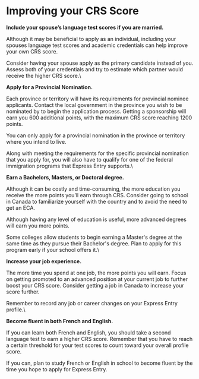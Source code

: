 # Improving your CRS Score

**Include your spouse’s language test scores if you are married.**&#x20;

Although it may be beneficial to apply as an individual, including your spouses language test scores and academic credentials can help improve your own CRS score.

Consider having your spouse apply as the primary candidate instead of you. Assess both of your credentials and try to estimate which partner would receive the higher CRS score.\


**Apply for a Provincial Nomination.**

Each province or territory will have its requirements for provincial nominee applicants. Contact the local government in the province you wish to be nominated by to begin the application process. Getting a sponsorship will earn you 600 additional points, with the maximum CRS score reaching 1200 points.

You can only apply for a provincial nomination in the province or territory where you intend to live.

Along with meeting the requirements for the specific provincial nomination that you apply for, you will also have to qualify for one of the federal immigration programs that Express Entry supports.\


**Earn a Bachelors, Masters, or Doctoral degree.**

Although it can be costly and time-consuming, the more education you receive the more points you’ll earn through CRS. Consider going to school in Canada to familiarize yourself with the country and to avoid the need to get an ECA.

Although having any level of education is useful, more advanced degrees will earn you more points.

Some colleges allow students to begin earning a Master's degree at the same time as they pursue their Bachelor's degree. Plan to apply for this program early if your school offers it.\


**Increase your job experience.**

The more time you spend at one job, the more points you will earn. Focus on getting promoted to an advanced position at your current job to further boost your CRS score. Consider getting a job in Canada to increase your score further.

Remember to record any job or career changes on your Express Entry profile.\


**Become fluent in both French and English.**

If you can learn both French and English, you should take a second language test to earn a higher CRS score. Remember that you have to reach a certain threshold for your test scores to count toward your overall profile score.

If you can, plan to study French or English in school to become fluent by the time you hope to apply for Express Entry.
